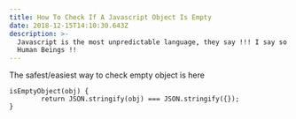 ```yaml
---
title: How To Check If A Javascript Object Is Empty
date: 2018-12-15T14:10:30.643Z
description: >-
  Javascript is the most unpredictable language, they say !!! I say so are we,
  Human Beings !!
---
```

The safest/easiest way to check empty object is here 

```
isEmptyObject(obj) {    
        return JSON.stringify(obj) === JSON.stringify({});
}

```

